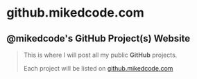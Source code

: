 # github.mikedcode.com
## @mikedcode's GitHub Project(s) Website

>This is where I will post all my public **GitHub** projects.
>
> Each project will be listed on [github.mikedcode.com](http://github.mikedcode.com)

